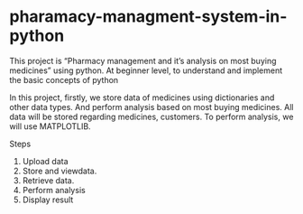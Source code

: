 # pharamacy-managment-system-in-python
This project is “Pharmacy management and it’s analysis on most buying medicines” using python.
At beginner level, to understand and implement the basic concepts of python 


In this project, firstly, we store data of medicines using dictionaries and other data types.
And perform analysis based on most buying medicines.
All data will be stored regarding medicines, customers.
To perform analysis, we will use MATPLOTLIB. 

Steps
1.	Upload data
2.	Store and viewdata.
3.	Retrieve data.
4.	Perform analysis
5.	Display result
